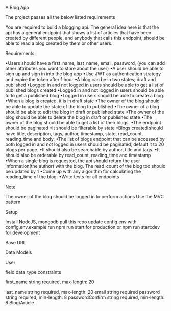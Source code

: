 
A Blog App

The project passes all the below listed requirements

You are required to build a blogging api. The general idea here is that the api has a general endpoint that shows a list of articles that have been created by different people, and anybody that calls this endpoint, should be able to read a blog created by them or other users.

Requirements

•Users should have a first_name, last_name, email, password, 
(you can add other attributes you want to store about the user)
•A user should be able to sign up and sign in into the blog app
•Use JWT as authentication strategy and expire the token after 1 hour
•A blog can be in two states; draft and published
•Logged in and not logged in users should be able to get a list of published blogs created
•Logged in and not logged in users should be able to to get a published blog
•Logged in users should be able to create a blog.
•When a blog is created, it is in draft state
•The owner of the blog should be able to update the state of the blog to published
•The owner of a blog should be able to edit the blog in draft or published state
•The owner of the blog should be able to delete the blog in draft or published state
•The owner of the blog should be able to get a list of their blogs.
•The endpoint should be paginated
•It should be filterable by state
•Blogs created should have title, description, tags, author, timestamp, state, read_count, reading_time and body.
•The list of blogs endpoint that can be accessed by both logged in and not logged in users should be paginated,
default it to 20 blogs per page.
•It should also be searchable by author, title and tags.
•It should also be orderable by read_count, reading_time and timestamp
•When a single blog is requested, the api should return the user information(the author) with the blog. The read_count of the blog too should be updated by 1
•Come up with any algorithm for calculating the reading_time of the blog.
•Write tests for all endpoints

Note:

The owner of the blog should be logged in to perform actions
Use the MVC pattern

Setup

Install NodeJS, mongodb
pull this repo
update config.env with config.env.example
run npm run start for production or npm run start:dev for development

Base URL


Data Models

User

field	data_type	constraints

first_name	string	required, max-length: 20

last_name	string	required, max-length: 20
email	string	required
password string	required, min-length: 8
passwordConfirm	string	required, min-length: 8
Blog/Article
